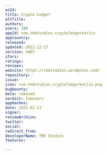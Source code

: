 ```yaml
---
wsId: 
title: Crypto Ledger
altTitle: 
authors: 
users: 100
appId: com.tmdstudios.cryptoledgerkotlin
appCountry: 
released: 
updated: 2022-12-27
version: VARY
stars: 
ratings: 
reviews: 
website: https://tmdstudios.wordpress.com/
repository: 
issue: 
icon: com.tmdstudios.cryptoledgerkotlin.png
bugbounty: 
meta: removed
verdict: fewusers
appHashes: 
date: 2025-02-13
signer: 
reviewArchive: 
twitter: 
social: 
redirect_from: 
developerName: TMD Studios
features: 

---
```


